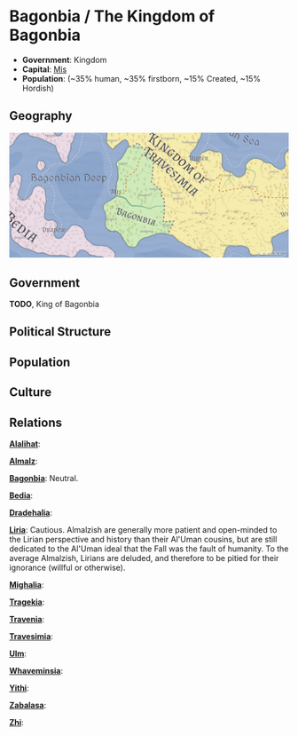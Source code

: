 # Bagonbia / The Kingdom of Bagonbia
* **Government**: Kingdom
* **Capital**: [Mis](../Cities/Mis.md)
* **Population**: (~35% human, ~35% firstborn, ~15% Created, ~15% Hordish)

## Geography
![Bagonbian geography](Bagonbia.jpeg)

## Government
**TODO**, King of Bagonbia

## Political Structure

## Population

## Culture

## Relations
**[Alalihat](../Nations/Alalihat.md)**:

**[Almalz](../Nations/Almalz.md)**:

**[Bagonbia](../Nations/Bagonbia.md)**: Neutral.

**[Bedia](../Nations/Bedia.md)**:

**[Dradehalia](../Nations/Dradehalia.md)**:

**[Liria](../Nations/Liria.md)**: Cautious. Almalzish are generally more patient and open-minded to the Lirian perspective and history than their Al'Uman cousins, but are still dedicated to the Al'Uman ideal that the Fall was the fault of humanity. To the average Almalzish, Lirians are deluded, and therefore to be pitied for their ignorance (willful or otherwise).

**[Mighalia](../Nations/Mighalia.md)**:

**[Tragekia](../Nations/Tragekia.md)**:

**[Travenia](../Nations/Travenia.md)**:

**[Travesimia](../Nations/Travesimia.md)**:

**[Ulm](../Nations/Ulm.md)**:

**[Whaveminsia](../Nations/Whaveminsia.md)**:

**[Yithi](../Nations/Yithi.md)**: 

**[Zabalasa](../Nations/Zabalasa.md)**:

**[Zhi](../Nations/Zhi.md)**:

